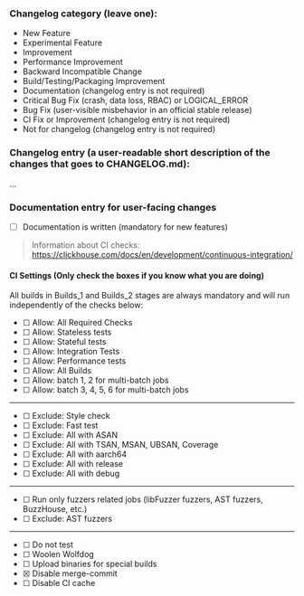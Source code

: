 <!---
A technical comment, you are free to remove or leave it as it is when PR is created
The following categories are used in the next scripts, update them accordingly
utils/changelog/changelog.py
tests/ci/cancel_and_rerun_workflow_lambda/app.py
-->
### Changelog category (leave one):
- New Feature
- Experimental Feature
- Improvement
- Performance Improvement
- Backward Incompatible Change
- Build/Testing/Packaging Improvement
- Documentation (changelog entry is not required)
- Critical Bug Fix (crash, data loss, RBAC) or LOGICAL_ERROR
- Bug Fix (user-visible misbehavior in an official stable release)
- CI Fix or Improvement (changelog entry is not required)
- Not for changelog (changelog entry is not required)


### Changelog entry (a user-readable short description of the changes that goes to CHANGELOG.md):
...

### Documentation entry for user-facing changes

- [ ] Documentation is written (mandatory for new features)

<!---
Directly edit documentation source files in the "docs" folder with the same pull-request as code changes

or

Add a user-readable short description of the changes that should be added to docs.clickhouse.com below.

At a minimum, the following information should be added (but add more as needed).
- Motivation: Why is this function, table engine, etc. useful to ClickHouse users?

- Parameters: If the feature being added takes arguments, options or is influenced by settings, please list them below with a brief explanation.

- Example use: A query or command.
-->


> Information about CI checks: https://clickhouse.com/docs/en/development/continuous-integration/

#### CI Settings (Only check the boxes if you know what you are doing)

All builds in Builds_1 and Builds_2 stages are always mandatory and will run independently of the checks below:

- [ ] <!---ci_set_required--> Allow: All Required Checks
- [ ] <!---ci_include_stateless--> Allow: Stateless tests
- [ ] <!---ci_include_stateful--> Allow: Stateful tests
- [ ] <!---ci_include_integration--> Allow: Integration Tests
- [ ] <!---ci_include_performance--> Allow: Performance tests
- [ ] <!---ci_set_builds--> Allow: All Builds
- [ ] <!---batch_0_1--> Allow: batch 1, 2 for multi-batch jobs
- [ ] <!---batch_2_3--> Allow: batch 3, 4, 5, 6 for multi-batch jobs
---
- [ ] <!---ci_exclude_style--> Exclude: Style check
- [ ] <!---ci_exclude_fast--> Exclude: Fast test
- [ ] <!---ci_exclude_asan--> Exclude: All with ASAN
- [ ] <!---ci_exclude_tsan|msan|ubsan|coverage--> Exclude: All with TSAN, MSAN, UBSAN, Coverage
- [ ] <!---ci_exclude_aarch64|release|debug--> Exclude: All with aarch64
- [ ] <!---ci_exclude_release--> Exclude: All with release
- [ ] <!---ci_exclude_debug--> Exclude: All with debug
---
- [ ] <!---ci_include_uzz--> Run only fuzzers related jobs (libFuzzer fuzzers, AST fuzzers, BuzzHouse, etc.)
- [ ] <!---ci_exclude_ast--> Exclude: AST fuzzers
---
- [ ] <!---do_not_test--> Do not test
- [ ] <!---woolen_wolfdog--> Woolen Wolfdog
- [ ] <!---upload_all--> Upload binaries for special builds
- [x] <!---no_merge_commit--> Disable merge-commit
- [ ] <!---no_ci_cache--> Disable CI cache
